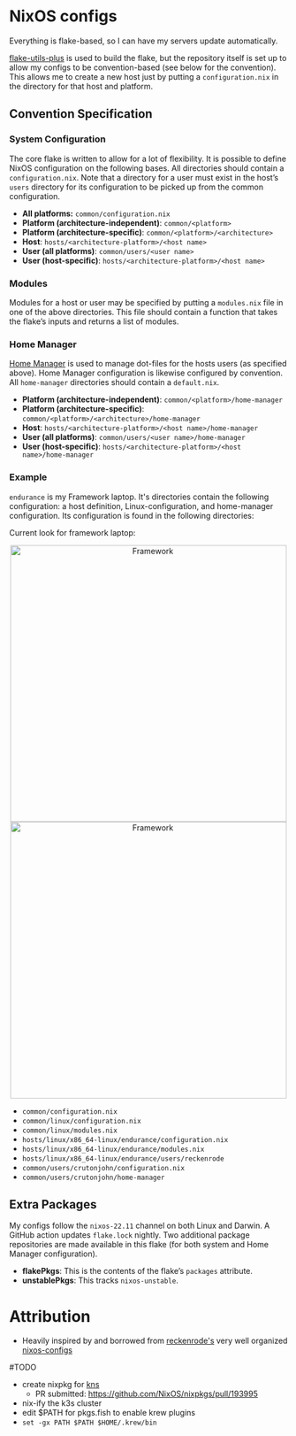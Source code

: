 # NixOS configs

Everything is flake-based, so I can have my servers
update automatically.

[flake-utils-plus][1] is used to build the flake, but the repository itself is set up to allow my
configs to be convention-based (see below for the convention).  This allows me to create a new host
just by putting a `configuration.nix` in the directory for that host and platform.

## Convention Specification

### System Configuration

The core flake is written to allow for a lot of flexibility.  It is possible to define NixOS
configuration on the following bases. All directories should contain a
`configuration.nix`.  Note that a directory for a user must exist in the host’s `users` directory
for its configuration to be picked up from the common configuration.

* **All platforms:** `common/configuration.nix`
* **Platform (architecture-independent)**: `common/<platform>`
* **Platform (architecture-specific)**: `common/<platform>/<architecture>`
* **Host**: `hosts/<architecture-platform>/<host name>`
* **User (all platforms)**: `common/users/<user name>`
* **User (host-specific)**: `hosts/<architecture-platform>/<host name>`

### Modules

Modules for a host or user may be specified by putting a `modules.nix` file in one of the above
directories.  This file should contain a function that takes the flake’s inputs and returns a list
of modules.

### Home Manager

[Home Manager][3] is used to manage dot-files for the hosts users (as specified above). Home Manager
configuration is likewise configured by convention.  All `home-manager` directories should contain a
`default.nix`.

* **Platform (architecture-independent)**: `common/<platform>/home-manager`
* **Platform (architecture-specific)**: `common/<platform>/<architecture>/home-manager`
* **Host**: `hosts/<architecture-platform>/<host name>/home-manager`
* **User (all platforms)**: `common/users/<user name>/home-manager`
* **User (host-specific)**: `hosts/<architecture-platform>/<host name>/home-manager`

### Example

`endurance` is my Framework laptop. It's directories contain the following configuration: a host definition, Linux-configuration,
and home-manager configuration.  Its configuration is found in the following directories:

Current look for framework laptop:

<p align="center">
  <a href="https://nixos.org#gh-light-mode-only">
    <img src="https://raw.githubusercontent.com/crutonjohn/nixos/master/framework-screen.png" width="500px" alt="Framework"/>
  </a>
  <a href="https://nixos.org#gh-dark-mode-only">
    <img src="https://raw.githubusercontent.com/crutonjohn/nixos/master/framework-screen.png" width="500px" alt="Framework"/>
  </a>
</p>

* `common/configuration.nix`
* `common/linux/configuration.nix`
* `common/linux/modules.nix`
* `hosts/linux/x86_64-linux/endurance/configuration.nix`
* `hosts/linux/x86_64-linux/endurance/modules.nix`
* `hosts/linux/x86_64-linux/endurance/users/reckenrode`
* `common/users/crutonjohn/configuration.nix`
* `common/users/crutonjohn/home-manager`

## Extra Packages

My configs follow the `nixos-22.11` channel on both Linux and Darwin.  A GitHub action updates
`flake.lock` nightly.  Two additional package repositories are made available in this flake (for
both system and Home Manager configuration).

* **flakePkgs**: This is the contents of the flake’s `packages` attribute.
* **unstablePkgs**: This tracks `nixos-unstable`.

# Attribution
* Heavily inspired by and borrowed from [reckenrode's](https://github.com/reckenrode) very well organized [nixos-configs](https://github.com/reckenrode/nixos-configs)

#TODO
- create nixpkg for [kns](https://github.com/blendle/kns)
  - PR submitted: https://github.com/NixOS/nixpkgs/pull/193995
- nix-ify the k3s cluster
- edit $PATH for pkgs.fish to enable krew plugins
 - `set -gx PATH $PATH $HOME/.krew/bin`

[1]: https://github.com/gytis-ivaskevicius/flake-utils-plus/
[2]: https://github.com/Mic92/sops-nix
[3]: https://github.com/nix-community/home-manager
